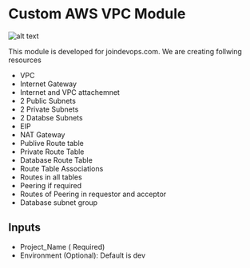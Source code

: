 # Custom AWS VPC Module

![alt text](images/vpc.jpg)

This module is developed for joindevops.com. We are creating follwing resources

* VPC
* Internet Gateway
* Internet and VPC attachemnet
* 2 Public Subnets
* 2 Private Subnets
* 2 Databse Subnets
* EIP
* NAT Gateway
* Publive Route table
* Private Route Table
* Database Route Table
* Route Table Associations
* Routes in all tables
* Peering if required
* Routes of Peering in requestor and acceptor
* Database subnet group

## Inputs
* Project_Name ( Required)
* Environment (Optional): Default is dev


